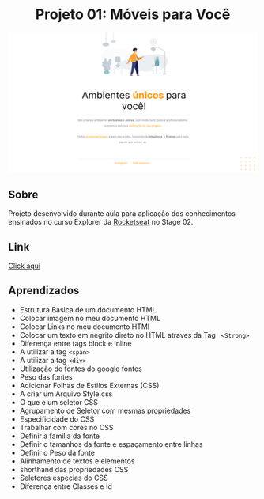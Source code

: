 <h1 style="text-align: center;">Projeto 01: Móveis para Você</h1>
<img style="text-align: center;" src="./images/screenshot.png"/>

## Sobre
Projeto desenvolvido durante aula para aplicação dos conhecimentos ensinados no curso Explorer da <a href="https://www.rocketseat.com.br/">Rocketseat</a> no Stage 02.


## Link
<a href="https://jonasncsantos.github.io/moveis-para-voce/">Click aqui</a>
## Aprendizados
- Estrutura Basica de um documento HTML
- Colocar imagem no meu documento HTML
- Colocar Links no meu documento HTMl
- Colocar um texto em negrito direto no HTML atraves da Tag ` <Strong>`
- Diferença entre tags block e Inline
- A utilizar a tag `<span>`
- A utilizar a tag `<div>`
- Utilização de fontes do google fontes
- Peso das fontes
- Adicionar Folhas de Estilos Externas (CSS)
- A criar um Arquivo Style.css
- O que e um seletor CSS
- Agrupamento de Seletor com mesmas propriedades
- Especificidade do CSS
- Trabalhar com cores no CSS
- Definir a familia da fonte
- Definir o tamanhos da fonte e espaçamento entre linhas
- Definir o Peso da fonte
- Alinhamento de textos e elementos
- shorthand das propriedades CSS
- Seletores especias do CSS
- Diferença entre Classes e Id